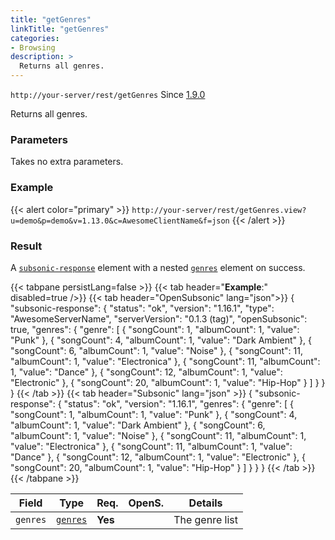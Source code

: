 ```yaml
---
title: "getGenres"
linkTitle: "getGenres"
categories:
- Browsing
description: >
  Returns all genres.
---
```


`http://your-server/rest/getGenres` Since [1.9.0](../../subsonic-versions)

Returns all genres.

### Parameters

Takes no extra parameters.

### Example

{{< alert color="primary" >}} `http://your-server/rest/getGenres.view?u=demo&p=demo&v=1.13.0&c=AwesomeClientName&f=json` {{< /alert >}}

### Result

A [`subsonic-response`](../../responses/subsonic-response) element with a nested [`genres`](../../responses/genres) element on success.

{{< tabpane persistLang=false >}}
{{< tab header="**Example**:" disabled=true />}}
{{< tab header="OpenSubsonic" lang="json">}}
{
  "subsonic-response": {
    "status": "ok",
    "version": "1.16.1",
    "type": "AwesomeServerName",
    "serverVersion": "0.1.3 (tag)",
    "openSubsonic": true,
    "genres": {
      "genre": [
        {
          "songCount": 1,
          "albumCount": 1,
          "value": "Punk"
        },
        {
          "songCount": 4,
          "albumCount": 1,
          "value": "Dark Ambient"
        },
        {
          "songCount": 6,
          "albumCount": 1,
          "value": "Noise"
        },
        {
          "songCount": 11,
          "albumCount": 1,
          "value": "Electronica"
        },
        {
          "songCount": 11,
          "albumCount": 1,
          "value": "Dance"
        },
        {
          "songCount": 12,
          "albumCount": 1,
          "value": "Electronic"
        },
        {
          "songCount": 20,
          "albumCount": 1,
          "value": "Hip-Hop"
        }
      ]
    }
  }
}
{{< /tab >}}
{{< tab header="Subsonic" lang="json" >}}
{
  "subsonic-response": {
    "status": "ok",
    "version": "1.16.1",
    "genres": {
      "genre": [
        {
          "songCount": 1,
          "albumCount": 1,
          "value": "Punk"
        },
        {
          "songCount": 4,
          "albumCount": 1,
          "value": "Dark Ambient"
        },
        {
          "songCount": 6,
          "albumCount": 1,
          "value": "Noise"
        },
        {
          "songCount": 11,
          "albumCount": 1,
          "value": "Electronica"
        },
        {
          "songCount": 11,
          "albumCount": 1,
          "value": "Dance"
        },
        {
          "songCount": 12,
          "albumCount": 1,
          "value": "Electronic"
        },
        {
          "songCount": 20,
          "albumCount": 1,
          "value": "Hip-Hop"
        }
      ]
    }
  }
}
{{< /tab >}}
{{< /tabpane >}}

| Field |  Type | Req. | OpenS. | Details |
| --- | --- | --- | --- | --- |
| `genres` | [`genres`](../../responses/genres) | **Yes** |   | The genre list |
